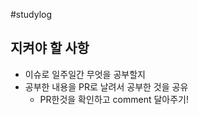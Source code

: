#studylog

## 지켜야 할 사항
+ 이슈로 일주일간 무엇을 공부할지
+ 공부한 내용을 PR로 날려서 공부한 것을 공유
  + PR한것을 확인하고 comment 달아주기!

